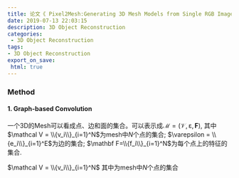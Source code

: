 ```yaml
---
title: 论文《 Pixel2Mesh:Generating 3D Mesh Models from Single RGB Images》
date: 2019-07-13 22:03:15
description: 3D Object Reconstruction
categories:
 - 3D Object Reconstruction
tags: 
- 3D Object Reconstruction
export_on_save:
 html: true
---
```



### Method
#### 1. Graph-based Convolution

一个3D的Mesh可以看成点、边和面的集合。可以表示成$\mathcal M =(\mathcal V,\mathcal \varepsilon,\mathbf F)$,
其中$\mathcal V = \\{v_i\\}_{i=1}^N$为mesh中$N$个点的集合;
$\varepsilon = \\{e_i\\}_{i=1}^E$为边的集合;
$\mathbf F=\\{f_i\\}_{i=1}^N$为每个点上的特征的集合.



$\mathcal V = \\{v_i\\}_{i=1}^N$ 其中为mesh中$N$个点的集合